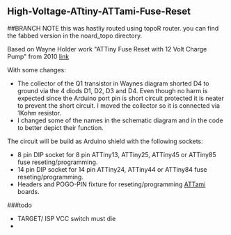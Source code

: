 ## High-Voltage-ATtiny-ATTami-Fuse-Reset

##BRANCH NOTE
this was hastliy routed using topoR router. you can find the fabbed version in the noard_topo directory. 


Based on Wayne Holder work "ATTiny Fuse Reset with 12 Volt Charge Pump" from 2010 [link](https://sites.google.com/site/wayneholder/attiny-fuse-reset-with-12-volt-charge-pump) 

With some changes:
* The collector of the Q1 transistor in Waynes diagram shorted D4 to ground via the 4 diods D1, D2, D3 and D4. Even though no harm is expected since the Arduino port pin is short circuit protected it is neater to prevent the short circuit. I moved the collector so it is connected via 1Kohm resistor.
* I changed some of the names in the schematic diagram and in the code to better depict their function.

The circuit will be build as Arduino shield with the following sockets:
* 8 pin DIP socket for 8 pin ATTiny13, ATTiny25, ATTiny45 or ATTiny85 fuse reseting/programming.
* 14 pin DIP socket for 14 pin ATTiny24, ATTiny44 or ATTiny84 fuse reseting/programming.
* Headers and POGO-PIN fixture for reseting/programming [ATTami](https://github.com/telavivmakers/at-tami) boards.


###todo
* TARGET/ ISP VCC switch must die
* 
